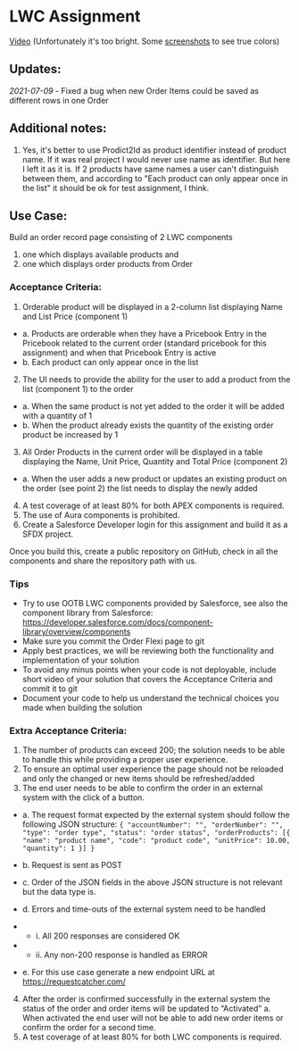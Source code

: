 # LWC Assignment

[Video](https://youtu.be/INQqjjjytVI)
(Unfortunately it's too bright. Some [screenshots](Pictures) to see true colors)

## Updates:

*2021-07-09* - Fixed a bug when new Order Items could be saved as different rows in one Order

## Additional notes:

1. Yes, it's better to use Prodict2Id as product identifier instead of product name. If it was real project I would never use name as identifier. But here I left it as it is. If 2 products have same names a user can't distinguish between them, and according to "Each product can only appear once in the list" it should be ok for test assignment, I think.

## Use Case:
Build an order record page consisting of 2 LWC components
1.	one which displays available products and 
2.	one which displays order products from Order

### Acceptance Criteria:
1.	Orderable product will be displayed in a 2-column list displaying Name and List Price (component 1)
- a.	Products are orderable when they have a Pricebook Entry in the Pricebook related to the current order (standard pricebook for this assignment) and when that Pricebook Entry is active
- b.	Each product can only appear once in the list
2.	The UI needs to provide the ability for the user to add a product from the list (component 1) to the order
- a.	When the same product is not yet added to the order it will be added with a quantity of 1
- b.	When the product already exists the quantity of the existing order product be increased by 1
3.	All Order Products in the current order will be displayed in a table displaying the Name, Unit Price, Quantity and Total Price (component 2)
- a.	When the user adds a new product or updates an existing product on the order (see point 2) the list needs to display the newly added 
4.	A test coverage of at least 80% for both APEX components is required.
5.	The use of Aura components is prohibited. 
6.	Create a Salesforce Developer login for this assignment and build it as a SFDX project.

Once you build this, create a public repository on GitHub, check in all the components and share the repository path with us.

### Tips
*	Try to use OOTB LWC components provided by Salesforce, see also the component library from Salesforce: https://developer.salesforce.com/docs/component-library/overview/components
*	Make sure you commit the Order Flexi page to git
*	Apply best practices, we will be reviewing both the functionality and implementation of your solution
*	To avoid any minus points when your code is not deployable, include short video of your solution that covers the Acceptance Criteria and commit it to git
*	Document your code to help us understand the technical choices you made when building the solution

### Extra Acceptance Criteria:

1.	The number of products can exceed 200; the solution needs to be able to handle this while providing a proper user experience.
2.	To ensure an optimal user experience the page should not be reloaded and only the changed or new items should be refreshed/added
3.	The end user needs to be able to confirm the order in an external system with the click of a button.
- a.	The request format expected by the external system should follow the following JSON structure:
      ```{
      "accountNumber": "",
      "orderNumber": "",
      "type": "order type",
      "status": "order status",
      "orderProducts": [{
      "name": "product name",
      "code": "product code",
      "unitPrice": 10.00,
      "quantity": 1
      }]
      }```

- b.	Request is sent as POST
- c.	Order of the JSON fields in the above JSON structure is not relevant but the data type is.
- d.	Errors and time-outs of the external system need to be handled
- - i.	All 200 responses are considered OK
- - ii.	Any non-200 response is handled as ERROR
- e.	For this use case generate a new endpoint URL at https://requestcatcher.com/
4.	After the order is confirmed successfully in the external system the status of the order and order items will be updated to “Activated”
      a.	When activated the end user will not be able to add new order items or confirm the order for a second time.
5.	A test coverage of at least 80% for both LWC components is required.
